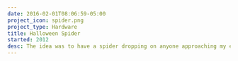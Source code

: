 ```yaml
---
date: 2016-02-01T08:06:59-05:00
project_icon: spider.png
project_type: Hardware
title: Halloween Spider
started: 2012
desc: The idea was to have a spider dropping on anyone approaching my entrance door and with an arduino.
---
```


